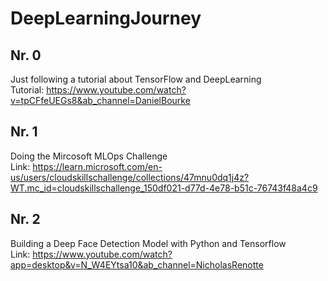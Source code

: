 # DeepLearningJourney
## Nr. 0
Just following a tutorial about TensorFlow and DeepLearning <br>
Tutorial: https://www.youtube.com/watch?v=tpCFfeUEGs8&ab_channel=DanielBourke
## Nr. 1
Doing the Mircosoft MLOps Challenge <br>
Link: https://learn.microsoft.com/en-us/users/cloudskillschallenge/collections/47mnu0dq1j4z?WT.mc_id=cloudskillschallenge_150df021-d77d-4e78-b51c-76743f48a4c9
## Nr. 2
Building a Deep Face Detection Model with Python and Tensorflow <br>
Link: https://www.youtube.com/watch?app=desktop&v=N_W4EYtsa10&ab_channel=NicholasRenotte
